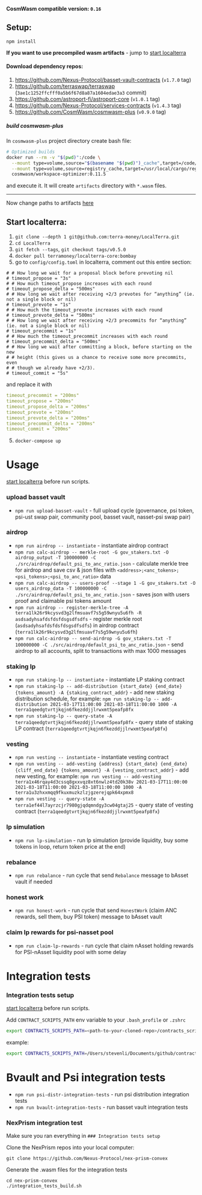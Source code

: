 **CosmWasm compatible version: `0.16`**

## Setup:

`npm install`

**If you want to use precompiled wasm artifacts** - jump to [start localterra](#start-localterra)

#### Download dependency repos:

1. https://github.com/Nexus-Protocol/basset-vault-contracts (`v1.7.0` tag)
2. https://github.com/terraswap/terraswap (`3ae1c1252ffcfff0a5b6f67d8a87a1604edae3a3` commit)
3. https://github.com/astroport-fi/astroport-core (`v1.0.1` tag)
4. https://github.com/Nexus-Protocol/services-contracts (`v1.4.3` tag)
5. https://github.com/CosmWasm/cosmwasm-plus (`v0.9.0` tag)

##### build cosmwasm-plus

In `cosmwasm-plus` project directory create bash file:
```sh
# Optimized builds
docker run --rm -v "$(pwd)":/code \
  --mount type=volume,source="$(basename "$(pwd)")_cache",target=/code/target \
  --mount type=volume,source=registry_cache,target=/usr/local/cargo/registry \
  cosmwasm/workspace-optimizer:0.11.5
```
and execute it. It will create `artifacts` directory with `*.wasm` files.

---

Now change paths to artifacts [here](src/basset_vault/definition.ts)

## Start localterra:

1. `git clone --depth 1 git@github.com:terra-money/LocalTerra.git`
2. `cd LocalTerra`
3. `git fetch --tags`, `git checkout tags/v0.5.0`
3. `docker pull terramoney/localterra-core:bombay`
4. go to `config/config.toml` in localterra, comment out this entire section:

```
# # How long we wait for a proposal block before prevoting nil
# timeout_propose = "3s"
# # How much timeout_propose increases with each round
# timeout_propose_delta = "500ms"
# # How long we wait after receiving +2/3 prevotes for “anything” (ie. not a single block or nil)
# timeout_prevote = "1s"
# # How much the timeout_prevote increases with each round
# timeout_prevote_delta = "500ms"
# # How long we wait after receiving +2/3 precommits for “anything” (ie. not a single block or nil)
# timeout_precommit = "1s"
# # How much the timeout_precommit increases with each round
# timeout_precommit_delta = "500ms"
# # How long we wait after committing a block, before starting on the new
# # height (this gives us a chance to receive some more precommits, even
# # though we already have +2/3).
# timeout_commit = "5s"
```

and replace it with
```yml
timeout_precommit = "200ms"
timeout_propose = "200ms"
timeout_propose_delta = "200ms"
timeout_prevote = "200ms"
timeout_prevote_delta = "200ms"
timeout_precommit_delta = "200ms"
timeout_commit = "200ms"
```

5. `docker-compose up`

# Usage

[start localterra](#start-localterra) before run scripts.

### upload basset vault

- `npm run upload-basset-vault` - full upload cycle (governance, psi token, psi-ust swap pair, community pool, basset vault, nasset-psi swap pair)

### airdrop

- `npm run airdrop -- instantiate` - instantiate airdrop contract
- `npm run calc-airdrop -- merkle-root -G gov_stakers.txt -O airdrop_output -T 100000000 -C ./src/airdrop/default_psi_to_anc_ratio.json` - calculate merkle tree for airdrop and save csv & json files with `<address>;<anc_tokens>;<psi_tokens>;<psi_to_anc_ratio>` data
- `npm run calc-airdrop -- users-proof --stage 1 -G gov_stakers.txt -O users_airdrop_data -T 100000000 -C ./src/airdrop/default_psi_to_anc_ratio.json` - saves json with users proof and claimable psi tokens amount
- `npm run airdrop -- register-merkle-tree -A terra1lk26r9kcysvd3g2lfmsuavf7s5g59wnyu5u6fh -R asdsadyhsafdsfdsfdsgsdfsdfs` - register merkle root (`asdsadyhsafdsfdsfdsgsdfsdfs`) in airdrop contract (`terra1lk26r9kcysvd3g2lfmsuavf7s5g59wnyu5u6fh`)
- `npm run calc-airdrop -- send-airdrop -G gov_stakers.txt -T 100000000 -C ./src/airdrop/default_psi_to_anc_ratio.json` - send airdrop to all accounts, split to transactions with max 1000 messages

### staking lp

- `npm run staking-lp -- instantiate` - instantiate LP staking contract
- `npm run staking-lp -- add-distribution {start_date} {end_date} {tokens_amount} -A {staking_contract_addr}` - add new staking distribution schedule, for example: `npm run staking-lp -- add-distribution 2021-03-17T11:00:00 2021-03-18T11:00:00 1000 -A terra1qeedgtvrtjkqjn6fkezddjjlrwxmt5peafp8fx`
- `npm run staking-lp -- query-state -A terra1qeedgtvrtjkqjn6fkezddjjlrwxmt5peafp8fx` - query state of staking LP contract (`terra1qeedgtvrtjkqjn6fkezddjjlrwxmt5peafp8fx`)

### vesting

- `npm run vesting -- instantiate` - instantiate vesting contract
- `npm run vesting -- add-vesting {address} {start_date} {end_date} {cliff_end_date} {tokens_amount} -A {vesting_contract_addr}` - add new vesting, for example: `npm run vesting -- add-vesting terra1x46rqay4d3cssq8gxxvqz8xt6nwlz4td20k38v 2021-03-17T11:00:00 2021-03-18T11:00:00 2021-03-18T11:00:00 1000 -A terra1u3zhxxmqq9fkuxmuzkzlzjgzerejqpk64xpmx8`
- `npm run vesting -- query-state -A terra1ef44l7ayrzcjr7980gjqdqmndgy3cw04gtaj25` - query state of vesting contract (`terra1qeedgtvrtjkqjn6fkezddjjlrwxmt5peafp8fx`)

### lp simulation

- `npm run lp-simulation` - run lp simulation (provide liquidity, buy some tokens in loop, return token price at the end)

### rebalance

- `npm run rebalance` - run cycle that send `Rebalance` message to bAsset vault if needed

### honest work

- `npm run honest-work` - run cycle that send `HonestWork` (claim ANC rewards, sell them, buy PSI token) message to bAsset vault

### claim lp rewards for psi-nasset pool

- `npm run claim-lp-rewards` - run cycle that claim nAsset holding rewards for PSI-nAsset liquidity pool with some delay

# Integration tests

### Integration tests setup 
[start localterra](#start-localterra) before run scripts.

Add `CONTRACT_SCRIPTS_PATH` env variable to your `.bash_profile` or `.zshrc`

```bash 
export CONTRACTS_SCRIPTS_PATH=<path-to-your-cloned-repo>/contracts_scripts
```

example:
```bash
export CONTRACTS_SCRIPTS_PATH=/Users/stevenli/Documents/github/contracts_scripts
```

# Bvault and Psi integration tests
- `npm run psi-distr-integration-tests`  - run psi distribution integration tests
- `npm run bvault-integration-tests`  - run basset vault integration tests

### NexPrism integration test

Make sure you ran everything in `### Integration tests setup`

Clone the NexPrism repos into your local computer:
```
git clone https://github.com/Nexus-Protocol/nex-prism-convex
```

Generate the .wasm files for the integration tests

```
cd nex-prism-convex
./integration_tests_build.sh
```